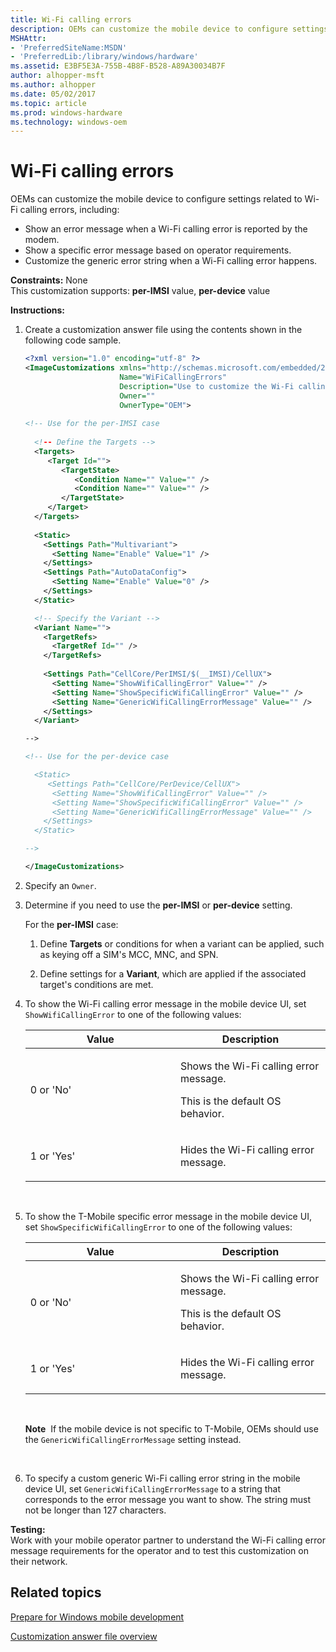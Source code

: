 ```yaml
---
title: Wi-Fi calling errors
description: OEMs can customize the mobile device to configure settings related to Wi-Fi calling errors.
MSHAttr:
- 'PreferredSiteName:MSDN'
- 'PreferredLib:/library/windows/hardware'
ms.assetid: E3BF5E3A-755B-4B8F-B528-A89A30034B7F
author: alhopper-msft
ms.author: alhopper
ms.date: 05/02/2017
ms.topic: article
ms.prod: windows-hardware
ms.technology: windows-oem
---
```


# Wi-Fi calling errors


OEMs can customize the mobile device to configure settings related to Wi-Fi calling errors, including:

-   Show an error message when a Wi-Fi calling error is reported by the modem.
-   Show a specific error message based on operator requirements.
-   Customize the generic error string when a Wi-Fi calling error happens.

<a href="" id="constraints---none"></a>**Constraints:** None  
This customization supports: **per-IMSI** value, **per-device** value

<a href="" id="instructions-"></a>**Instructions:**  
1.  Create a customization answer file using the contents shown in the following code sample.

    ```XML
    <?xml version="1.0" encoding="utf-8" ?>  
    <ImageCustomizations xmlns="http://schemas.microsoft.com/embedded/2004/10/ImageUpdate"  
                         Name="WiFiCallingErrors"  
                         Description="Use to customize the Wi-Fi calling error settings."  
                         Owner=""  
                         OwnerType="OEM"> 
      
    <!-- Use for the per-IMSI case 
      
      <!-- Define the Targets --> 
      <Targets>
         <Target Id="">
            <TargetState>
               <Condition Name="" Value="" />
               <Condition Name="" Value="" />
            </TargetState>
         </Target>
      </Targets>
      
      <Static>
        <Settings Path="Multivariant">
          <Setting Name="Enable" Value="1" />
        </Settings>
        <Settings Path="AutoDataConfig">
          <Setting Name="Enable" Value="0" />
        </Settings>
      </Static>

      <!-- Specify the Variant -->
      <Variant Name=""> 
        <TargetRefs>
          <TargetRef Id="" /> 
        </TargetRefs>
     
        <Settings Path="CellCore/PerIMSI/$(__IMSI)/CellUX">   
          <Setting Name="ShowWifiCallingError" Value="" />  
          <Setting Name="ShowSpecificWifiCallingError" Value="" />  
          <Setting Name="GenericWifiCallingErrorMessage" Value="" />  
        </Settings>  
      </Variant>

    -->

    <!-- Use for the per-device case

      <Static>  
         <Settings Path="CellCore/PerDevice/CellUX">  
          <Setting Name="ShowWifiCallingError" Value="" />  
          <Setting Name="ShowSpecificWifiCallingError" Value="" />  
          <Setting Name="GenericWifiCallingErrorMessage" Value="" />   
        </Settings>  
      </Static>

    -->

    </ImageCustomizations>
    ```

2.  Specify an `Owner`.

3.  Determine if you need to use the **per-IMSI** or **per-device** setting.

    For the **per-IMSI** case:

    1.  Define **Targets** or conditions for when a variant can be applied, such as keying off a SIM's MCC, MNC, and SPN.

    2.  Define settings for a **Variant**, which are applied if the associated target's conditions are met.

4.  To show the Wi-Fi calling error message in the mobile device UI, set `ShowWifiCallingError` to one of the following values:

    <table>
    <colgroup>
    <col width="50%" />
    <col width="50%" />
    </colgroup>
    <thead>
    <tr class="header">
    <th>Value</th>
    <th>Description</th>
    </tr>
    </thead>
    <tbody>
    <tr class="odd">
    <td><p>0 or 'No'</p></td>
    <td><p>Shows the Wi-Fi calling error message.</p>
    <p>This is the default OS behavior.</p></td>
    </tr>
    <tr class="even">
    <td><p>1 or 'Yes'</p></td>
    <td><p>Hides the Wi-Fi calling error message.</p></td>
    </tr>
    </tbody>
    </table>

     

5.  To show the T-Mobile specific error message in the mobile device UI, set `ShowSpecificWifiCallingError` to one of the following values:

    <table>
    <colgroup>
    <col width="50%" />
    <col width="50%" />
    </colgroup>
    <thead>
    <tr class="header">
    <th>Value</th>
    <th>Description</th>
    </tr>
    </thead>
    <tbody>
    <tr class="odd">
    <td><p>0 or 'No'</p></td>
    <td><p>Shows the Wi-Fi calling error message.</p>
    <p>This is the default OS behavior.</p></td>
    </tr>
    <tr class="even">
    <td><p>1 or 'Yes'</p></td>
    <td><p>Hides the Wi-Fi calling error message.</p></td>
    </tr>
    </tbody>
    </table>

     

    **Note**  If the mobile device is not specific to T-Mobile, OEMs should use the `GenericWifiCallingErrorMessage` setting instead.

     

6.  To specify a custom generic Wi-Fi calling error string in the mobile device UI, set `GenericWifiCallingErrorMessage` to a string that corresponds to the error message you want to show. The string must not be longer than 127 characters.

<a href="" id="testing-"></a>**Testing:**  
Work with your mobile operator partner to understand the Wi-Fi calling error message requirements for the operator and to test this customization on their network.

## Related topics

[Prepare for Windows mobile development](https://docs.microsoft.com/en-us/windows-hardware/manufacture/mobile/preparing-for-windows-mobile-development)

[Customization answer file overview](https://docs.microsoft.com/en-us/windows-hardware/customize/mobile/mcsf/customization-answer-file)
